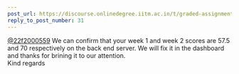 ```yaml
---
post_url: https://discourse.onlinedegree.iitm.ac.in/t/graded-assignments-dashboard-scores-incorrect-missing/166816/59
reply_to_post_number: 31
---
```

[@22f2000559](/u/22f2000559) We can confirm that your week 1 and week 2 scores are 57.5 and 70 respectively on the back end server. We will fix it in the dashboard and thanks for brining it to our attention.  
Kind regards